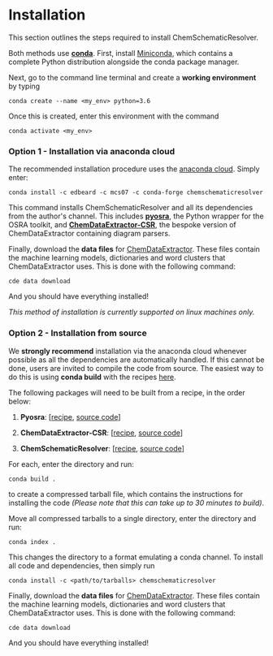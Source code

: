# Installation

This section outlines the steps required to install ChemSchematicResolver.

Both methods use [**conda**](https://docs.conda.io/en/latest). First, install [Miniconda](https://docs.conda.io/en/latest/miniconda.html), which contains a complete Python distribution alongside the conda package manager.

Next, go to the command line terminal and create a **working environment** by typing

    conda create --name <my_env> python=3.6
    
Once this is created, enter this environment with the command

    conda activate <my_env> 

### Option 1 - Installation via anaconda cloud

The recommended installation procedure uses the [anaconda cloud](https://anaconda.org/). Simply enter:

    conda install -c edbeard -c mcs07 -c conda-forge chemschematicresolver
    
This command installs ChemSchematicResolver and all its dependencies from the author's channel.
This includes [**pyosra**](https://github.com/edbeard/pyosra), the Python wrapper for the OSRA toolkit, and [**ChemDataExtractor-CSR**](https://github.com/edbeard/chemdataextractor-csr), the bespoke version of ChemDataExtractor containing diagram parsers.

Finally, download the **data files** for [ChemDataExtractor](http://chemdataextractor.org). These files contain the machine learning models, dictionaries and word clusters that ChemDataExtractor uses. This is done with the following command:

    cde data download
    
And you should have everything installed!

    
*This method of installation is currently supported on linux machines only.*


### Option 2 - Installation from source

We **strongly recommend** installation via the anaconda cloud whenever possible as all the dependencies are automatically handled. 
If this cannot be done, users are invited to compile the code from source. The easiest way to do this is using **conda build** with the recipes [here](www.github.com/edbeard/conda-recipes). 

The following packages will need to be built from a recipe, in the order below:

1. **Pyosra**: [[recipe](https://github.com/edbeard/conda_recipes/tree/master/pyosra), [source code](https://github.com/edbeard/pyosra)]

2. **ChemDataExtractor-CSR**: [[recipe](https://github.com/edbeard/conda_recipes/tree/master/cde-csr/recipes/chemdataextractor), [source code](https://github.com/edbeard/chemdataextractor-csr)]

3. **ChemSchematicResolver**: [[recipe](https://github.com/edbeard/conda_recipes/tree/master/csr), [source code](https://github.com/edbeard/ChemSchematicResolver)]
 
For each, enter the directory and run:

    conda build .
    
to create a compressed tarball file, which contains the instructions for installing the code *(Please note that this can take up to 30 minutes to build)*.
 
Move all compressed tarballs to a single directory, enter the directory and run:

    conda index .

This changes the directory to a format emulating a conda channel. To install all code and dependencies, then simply run

    conda install -c <path/to/tarballs> chemschematicresolver
    
Finally, download the **data files** for [ChemDataExtractor](http://chemdataextractor.org). These files contain the machine learning models, dictionaries and word clusters that ChemDataExtractor uses. This is done with the following command:

    cde data download    
    
And you should have everything installed!
